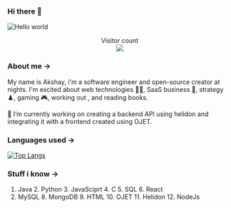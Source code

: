 ### Hi there 👋

<img src="https://raw.githubusercontent.com/sagar-viradiya/sagar-viradiya/master/resources/banner.png" alt="Hello world">

<p align="center"> 
  Visitor count<br>
  <img src="https://profile-counter.glitch.me/akshay161099/count.svg" />
</p>

### About me ->
My name is Akshay, i'm a software engineer and open-source creator at nights. I'm excited about web technologies 🧑‍💻, SaaS business 💼, strategy ♟️, gaming 🎮, working out , and reading books.

🔭 I’m currently working on creating a backend API using helidon and integrating it with a frontend created using OJET.

<!--
### Stats->

![Akshay's GitHub stats](https://github-readme-stats.vercel.app/api?username=akshay161099&show_icons=true)
-->
### Languages used ->

[![Top Langs](https://github-readme-stats.vercel.app/api/top-langs/?username=akshay161099&langs_count=8)](https://github.com/akshay161099/github-readme-stats)
<!--
### Leetcode Stats ->
<a href="https://github.com/akshay161099/leetcode-stats">
  <img alt="LeetCode Stat Card" src="https://apu5rh8gxk.execute-api.us-east-1.amazonaws.com/default/leetcode-stats?username=akshay1610" width="400"/>
</a>
-->

### Stuff i know ->
1. Java   2. Python   3. JavaSciprt  4. C   5. SQL   6. React   
7. MySQL  8. MongoDB  9. HTML   10. OJET  11. Helidon   12. NodeJs

